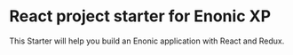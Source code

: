 # React project starter for Enonic XP

This Starter will help you build an Enonic application with React and Redux.
